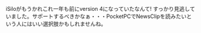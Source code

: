 iSiloがもうかれこれ一年も前にversion 4になっていたなんて! すっかり見逃していました。サポートするべきかなぁ・・・PocketPCでNewsClipを読みたいという人にはいい選択肢かもしれませんね。

